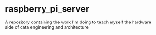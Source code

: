 # raspberry_pi_server
A repository containing the work I'm doing to teach myself the hardware side of data engineering and architecture. 
